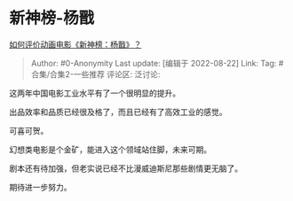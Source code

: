 # 新神榜-杨戬
[如何评价动画电影《新神榜：杨戬》？](https://www.zhihu.com/question/450032316/answer/2639033490)

> Author: #0-Anonymity
> Last update: [编辑于 2022-08-22]
> Link:
> Tag: #合集/合集2-一些推荐
> 评论区:
> 泛讨论:

这两年中国电影工业水平有了一个很明显的提升。

出品效率和品质已经很及格了，而且已经有了高效工业的感觉。

可喜可贺。

幻想类电影是个金矿，能进入这个领域站住脚，未来可期。

剧本还有待加强，但老实说已经不比漫威迪斯尼那些剧情更无脑了。

期待进一步努力。
